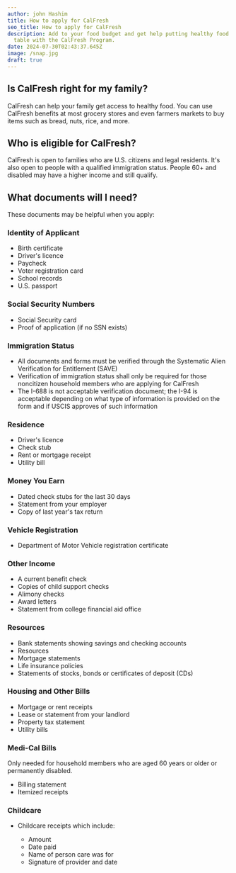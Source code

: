 ```yaml
---
author: john Hashim
title: How to apply for CalFresh
seo_title: How to apply for CalFresh
description: Add to your food budget and get help putting healthy food on the
  table with the CalFresh Program.
date: 2024-07-30T02:43:37.645Z
image: /snap.jpg
draft: true
---
```





## Is CalFresh right for my family?

CalFresh can help your family get access to healthy food. You can use CalFresh benefits at most grocery stores and even farmers markets to buy items such as bread, nuts, rice, and more.

## Who is eligible for CalFresh?

CalFresh is open to families who are U.S. citizens and legal residents. It's also open to people with a qualified immigration status. People 60+ and disabled may have a higher income and still qualify.

## What documents will I need?

These documents may be helpful when you apply:

### Identity of Applicant

* Birth certificate
* Driver's licence
* Paycheck
* Voter registration card
* School records
* U.S. passport

### Social Security Numbers

* Social Security card
* Proof of application (if no SSN exists)

### Immigration Status

* All documents and forms must be verified through the Systematic Alien Verification for Entitlement (SAVE)
* Verification of immigration status shall only be required for those noncitizen household members who are applying for CalFresh
* The I-688 is not acceptable verification document; the I-94 is acceptable depending on what type of information is provided on the form and if USCIS approves of such information

### Residence

* Driver's licence
* Check stub
* Rent or mortgage receipt
* Utility bill

### Money You Earn

* Dated check stubs for the last 30 days
* Statement from your employer
* Copy of last year's tax return

### Vehicle Registration

* Department of Motor Vehicle registration certificate

### Other Income

* A current benefit check
* Copies of child support checks
* Alimony checks
* Award letters
* Statement from college financial aid office

### Resources

* Bank statements showing savings and checking accounts
* Resources
* Mortgage statements
* Life insurance policies
* Statements of stocks, bonds or certificates of deposit (CDs)

### Housing and Other Bills

* Mortgage or rent receipts
* Lease or statement from your landlord
* Property tax statement
* Utility bills

### Medi-Cal Bills

Only needed for household members who are aged 60 years or older or permanently disabled.

* Billing statement
* Itemized receipts

### Childcare

* Childcare receipts which include:

  * Amount
  * Date paid
  * Name of person care was for
  * Signature of provider and date
